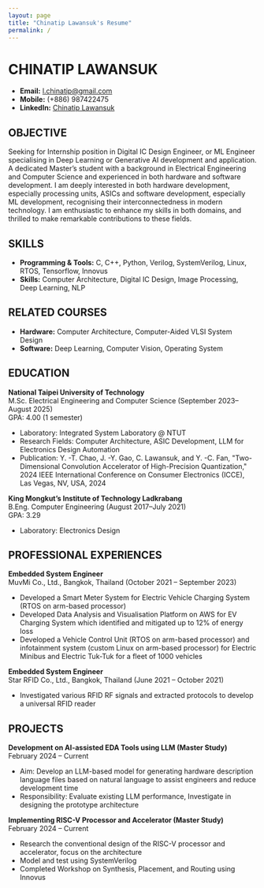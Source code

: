 ```yaml
---
layout: page
title: "Chinatip Lawansuk's Resume"
permalink: /
---
```


# CHINATIP LAWANSUK
- **Email:** [l.chinatip@gmail.com](mailto:l.chinatip@gmail.com)
- **Mobile:** (+886) 987422475
- **LinkedIn:** [Chinatip Lawansuk](https://linkedin.com/in/chinatip-lawansuk-2b6718199)

## OBJECTIVE
Seeking for Internship position in Digital IC Design Engineer, or ML Engineer specialising in Deep Learning or Generative AI development and application. A dedicated Master’s student with a background in Electrical Engineering and Computer Science and experienced in both hardware and software development. I am deeply interested in both hardware development, especially processing units, ASICs and software development, especially ML development, recognising their interconnectedness in modern technology. I am enthusiastic to enhance my skills in both domains, and thrilled to make remarkable contributions to these fields.

## SKILLS
- **Programming & Tools:** C, C++, Python, Verilog, SystemVerilog, Linux, RTOS, Tensorflow, Innovus
- **Skills:** Computer Architecture, Digital IC Design, Image Processing, Deep Learning, NLP

## RELATED COURSES
- **Hardware:** Computer Architecture, Computer-Aided VLSI System Design
- **Software:** Deep Learning, Computer Vision, Operating System

## EDUCATION
**National Taipei University of Technology**  
M.Sc. Electrical Engineering and Computer Science (September 2023–August 2025)  
GPA: 4.00 (1 semester)
- Laboratory: Integrated System Laboratory @ NTUT
- Research Fields: Computer Architecture, ASIC Development, LLM for Electronics Design Automation
- Publication: Y. -T. Chao, J. -Y. Gao, C. Lawansuk, and Y. -C. Fan, "Two-Dimensional Convolution Accelerator of High-Precision Quantization," 2024 IEEE International Conference on Consumer Electronics (ICCE), Las Vegas, NV, USA, 2024

**King Mongkut’s Institute of Technology Ladkrabang**  
B.Eng. Computer Engineering (August 2017–July 2021)  
GPA: 3.29
- Laboratory: Electronics Design

## PROFESSIONAL EXPERIENCES
**Embedded System Engineer**  
MuvMi Co., Ltd., Bangkok, Thailand (October 2021 – September 2023)
- Developed a Smart Meter System for Electric Vehicle Charging System (RTOS on arm-based processor)
- Developed Data Analysis and Visualisation Platform on AWS for EV Charging System which identified and mitigated up to 12% of energy loss
- Developed a Vehicle Control Unit (RTOS on arm-based processor) and infotainment system (custom Linux on arm-based processor) for Electric Minibus and Electric Tuk-Tuk for a fleet of 1000 vehicles

**Embedded System Engineer**  
Star RFID Co., Ltd., Bangkok, Thailand (June 2021 – October 2021)
- Investigated various RFID RF signals and extracted protocols to develop a universal RFID reader

## PROJECTS
**Development on AI-assisted EDA Tools using LLM (Master Study)**  
February 2024 – Current
- Aim: Develop an LLM-based model for generating hardware description language files based on natural language to assist engineers and reduce development time
- Responsibility: Evaluate existing LLM performance, Investigate in designing the prototype architecture

**Implementing RISC-V Processor and Accelerator (Master Study)**  
February 2024 – Current
- Research the conventional design of the RISC-V processor and accelerator, focus on the architecture
- Model and test using SystemVerilog
- Completed Workshop on Synthesis, Placement, and Routing using Innovus
